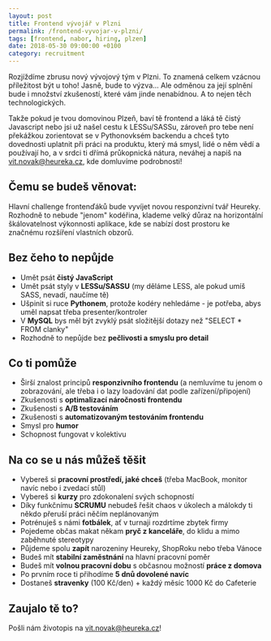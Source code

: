 ```yaml
---
layout: post
title: Frontend vývojář v Plzni
permalink: /frontend-vyvojar-v-plzni/
tags: [frontend, nabor, hiring, plzen]
date: 2018-05-30 09:00:00 +0100
category: recruitment
---
```


Rozjíždíme zbrusu nový vývojový tým v Plzni. To znamená celkem vzácnou příležitost být u toho! Jasně, bude to výzva...
Ale odměnou za její splnění bude i množství zkušeností, které vám jinde nenabídnou. A to
nejen těch technologických.

Takže pokud je tvou domovinou Plzeň, baví tě frontend a láká tě čistý Javascript nebo jsi už našel cestu k LESSu/SASSu,
zároveň pro tebe není překážkou zorientovat se v Pythonovksém backendu a chceš tyto dovednosti uplatnit při práci na
produktu, který má smysl, lidé o něm vědí a používají ho, a v srdci ti dřímá průkopnická nátura, neváhej a napiš na
[vit.novak@heureka.cz](mailto:vit.novak@heureka.cz "poslat email"), kde domluvíme podrobnosti!

## Čemu se budeš věnovat:
Hlavní challenge frontenďáků bude vyvíjet novou responzivní tvář Heureky. Rozhodně to nebude "jenom" kodéřina, klademe
velký důraz na horizontální škálovatelnost výkonnosti aplikace, kde se nabízí dost prostoru ke značnému rozšíření
vlastních obzorů.

## Bez čeho to nepůjde
* Umět psát **čistý JavaScript**
* Umět psát styly v **LESSu/SASSU** (my děláme LESS, ale pokud umíš SASS, nevadí, naučíme tě)
* Ušpinit si ruce **Pythonem**, protože kodéry nehledáme - je potřeba, abys uměl napsat třeba presenter/kontroler
* V **MySQL** bys měl být zvyklý psát složitější dotazy než "SELECT * FROM clanky"
* Rozhodně to nepůjde bez **pečlivosti a smyslu pro detail**

## Co ti pomůže
* Širší znalost principů **responzivního frontendu** (a nemluvíme tu jenom o zobrazování, ale třeba i o lazy loadování
dat podle zařízení/připojení)
* Zkušenosti s **optimalizací náročnosti frontendu**
* Zkušenosti s **A/B testováním**
* Zkušenosti s **automatizovaným testováním frontendu**
* Smysl pro **humor**
* Schopnost fungovat v kolektivu

## Na co se u nás můžeš těšit
* Vybereš si **pracovní prostředí, jaké chceš** (třeba MacBook, monitor navíc nebo i zvedací stůl)
* Vybereš si **kurzy** pro zdokonalení svých schopností
* Díky funkčnímu **SCRUMU** nebudeš řešit chaos v úkolech a málokdy ti někdo přeruší práci něčím neplánovaným
* Potrénuješ s námi **fotbálek**, ať v turnaji rozdrtíme zbytek firmy
* Pojedeme občas makat někam **pryč z kanceláře**, do klidu a mimo zaběhnuté stereotypy
* Půjdeme spolu **zapít** narozeniny Heureky, ShopRoku nebo třeba Vánoce
* Budeš mít **stabilní zaměstnání** na hlavní pracovní poměr
* Budeš mít **volnou pracovní dobu** s občasnou možností **práce z domova**
* Po prvním roce ti přihodíme **5 dnů dovolené navíc**
* Dostaneš **stravenky** (100 Kč/den) + každý měsíc 1000 Kč do Cafeterie

## Zaujalo tě to?
Pošli nám životopis na [vit.novak@heureka.cz](mailto:vit.novak@heureka.cz "poslat email")!
